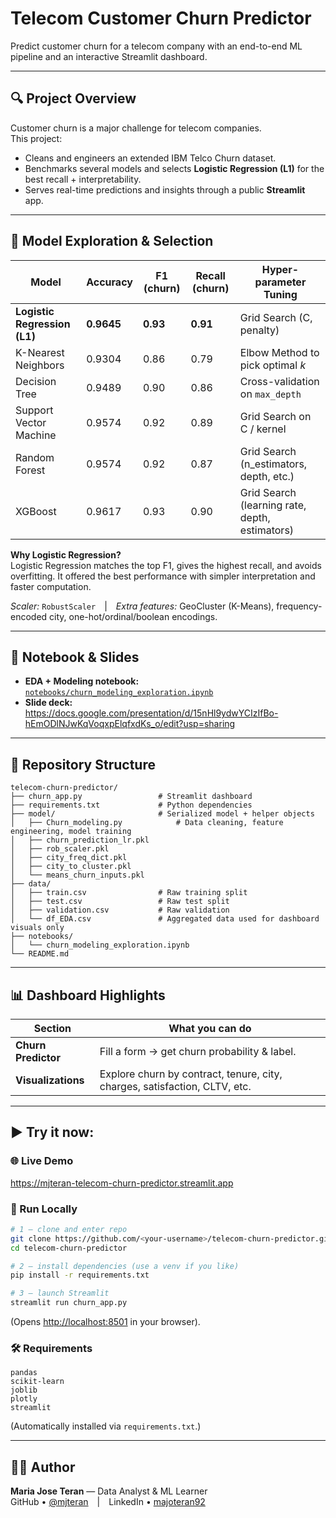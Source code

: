 # Telecom Customer Churn Predictor

Predict customer churn for a telecom company with an end-to-end ML pipeline and an interactive Streamlit dashboard.

---

## 🔍 Project Overview

Customer churn is a major challenge for telecom companies.  
This project:

- Cleans and engineers an extended IBM Telco Churn dataset.  
- Benchmarks several models and selects **Logistic Regression (L1)** for the best recall + interpretability.  
- Serves real-time predictions and insights through a public **Streamlit** app.

---

## 🤖 Model Exploration & Selection

| Model  | Accuracy | F1 (churn) | Recall (churn) | Hyper-parameter Tuning |
|--------|----------|------------|----------------|------------------------|
| **Logistic Regression (L1)** | **0.9645** | **0.93** | **0.91** | Grid Search (C, penalty) |
| K-Nearest Neighbors | 0.9304 | 0.86 | 0.79 | Elbow Method to pick optimal *k* |
| Decision Tree | 0.9489 | 0.90 | 0.86 | Cross-validation on `max_depth` |
| Support Vector Machine | 0.9574 | 0.92 | 0.89 | Grid Search on C / kernel |
| Random Forest | 0.9574 | 0.92 | 0.87 | Grid Search (n_estimators, depth, etc.) |
| XGBoost | 0.9617 | 0.93 | 0.90 | Grid Search (learning rate, depth, estimators) |

**Why Logistic Regression?**  
Logistic Regression matches the top F1, gives the highest recall, and avoids overfitting. It offered the best performance with simpler interpretation and faster computation.

*Scaler:* `RobustScaler` | *Extra features:* GeoCluster (K-Means), frequency-encoded city, one-hot/ordinal/boolean encodings.

---

## 📒 Notebook & Slides

- **EDA + Modeling notebook:** [`notebooks/churn_modeling_exploration.ipynb`](notebook/churn_modeling_exploration.ipynb)  
- **Slide deck:** <https://docs.google.com/presentation/d/15nHl9ydwYCIzIfBo-hEmODlNJwKqVoqxpElqfxdKs_o/edit?usp=sharing>

---

## 📁 Repository Structure

```text
telecom-churn-predictor/
├── churn_app.py                 # Streamlit dashboard
├── requirements.txt             # Python dependencies
├── model/                       # Serialized model + helper objects
│   ├── Churn_modeling.py            # Data cleaning, feature engineering, model training
│   ├── churn_prediction_lr.pkl
│   ├── rob_scaler.pkl
│   ├── city_freq_dict.pkl
│   ├── city_to_cluster.pkl
│   └── means_churn_inputs.pkl
├── data/
│   ├── train.csv                # Raw training split
│   ├── test.csv                 # Raw test split
│   ├── validation.csv           # Raw validation 
│   └── df_EDA.csv               # Aggregated data used for dashboard visuals only
├── notebooks/
│   └── churn_modeling_exploration.ipynb
└── README.md
```
---

## 📊 Dashboard Highlights

| Section | What you can do |
|---------|-----------------|
| **Churn Predictor** | Fill a form → get churn probability & label. |
| **Visualizations** | Explore churn by contract, tenure, city, charges, satisfaction, CLTV, etc. |

---
## ▶ **Try it now:**

### 🌐 Live Demo
<https://mjteran-telecom-churn-predictor.streamlit.app>

### 🚀 Run Locally

```bash
# 1 – clone and enter repo
git clone https://github.com/<your-username>/telecom-churn-predictor.git
cd telecom-churn-predictor

# 2 – install dependencies (use a venv if you like)
pip install -r requirements.txt

# 3 – launch Streamlit
streamlit run churn_app.py
```
(Opens <http://localhost:8501> in your browser).

### 🛠 Requirements

```text
pandas
scikit-learn
joblib
plotly
streamlit
```

(Automatically installed via `requirements.txt`.)

---

## 👩‍💻 Author

**Maria Jose Teran** — Data Analyst & ML Learner  
GitHub • [@mjteran](https://github.com/mjteran) | LinkedIn • [majoteran92](https://linkedin.com/in/majoteran92)
